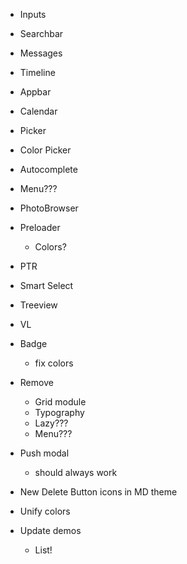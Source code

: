 - Inputs
- Searchbar
- Messages
- Timeline
- Appbar
- Calendar
- Picker
- Color Picker

- Autocomplete
- Menu???
- PhotoBrowser
- Preloader
  - Colors?
- PTR
- Smart Select
- Treeview
- VL

- Badge
  - fix colors
- Remove
  - Grid module
  - Typography
  - Lazy???
  - Menu???
- Push modal
  - should always work
- New Delete Button icons in MD theme
- Unify colors
- Update demos
  - List!
